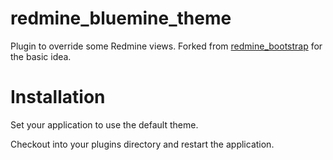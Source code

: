 redmine_bluemine_theme
=================

Plugin to override some Redmine views.
Forked from [redmine_bootstrap](https://github.com/HE-Arc/redmine_bootstrap) for the basic idea.


Installation
============

Set your application to use the default theme.

Checkout into your plugins directory and restart the application.

